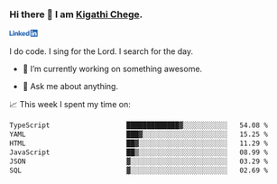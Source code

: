 ### Hi there 👋 I am [Kigathi Chege](https://www.google.com/search?q=kigathi+chege).

<!-- [![LinkedIn](/Linkedin-logo-png.png)]([link to your URL](https://www.linkedin.com/in/kigathi/)) -->

[<img alt="alt_text" width="50px" src="Linkedin-logo-png.png" />](https://www.linkedin.com/in/kigathi/)

I do code.
I sing for the Lord.
I search for the day.

<!-- Glad to see you here!  -->
<!-- 
${kigathi-chege}.${your.repo.id}
![visitors](https://visitor-badge.glitch.me/badge?page_id=page.id) 
-->

<!--
**kigathi-chege/kigathi-chege** is a ✨ _special_ ✨ repository because its `README.md` (this file) appears on your GitHub profile.

Here are some ideas to get you started:
-->

- 🔭 I’m currently working on something awesome.
<!--
- 🌱 I’m currently learning SpringBoot.
- 👯 I’m looking to collaborate on a Django project.
- 🤔 I’m looking for help with payment schemes.
-->
- 💬 Ask me about anything.
<!--
- 📫 How to reach me: [Gmail](mailto:chegekigathi@gmail.com)
- ⚡ Fun fact: I am a Priest ✝️
-->

<!-- 
📊️ My Github stats

<img height="180em" src="https://github-readme-stats.vercel.app/api?username=kigathi-chege&show_icons=true&hide_border=true&&count_private=true&include_all_commits=true" />
-->

📈️ This week I spent my time on:

<!--START_SECTION:waka-->

```text
TypeScript                   █████████████▓░░░░░░░░░░░   54.08 %
YAML                         ███▓░░░░░░░░░░░░░░░░░░░░░   15.25 %
HTML                         ██▓░░░░░░░░░░░░░░░░░░░░░░   11.29 %
JavaScript                   ██▒░░░░░░░░░░░░░░░░░░░░░░   08.99 %
JSON                         ▓░░░░░░░░░░░░░░░░░░░░░░░░   03.29 %
SQL                          ▓░░░░░░░░░░░░░░░░░░░░░░░░   02.69 %
```

<!--END_SECTION:waka-->
